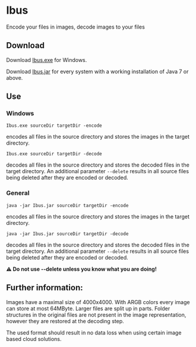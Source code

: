 # Ibus

Encode your files in images, decode images to your files

## Download 

Download [Ibus.exe](download/Windows/) for Windows.

Download [Ibus.jar](download/) for every system with a working installation of Java 7 or above.

## Use

### Windows

`Ibus.exe sourceDir targetDir -encode`

encodes all files in the source directory and stores the images in the target directory.

`Ibus.exe sourceDir targetDir -decode`

decodes all files in the source directory and stores the decoded files in the target directory.
An additional parameter `--delete` results in all source files being deleted after they are encoded or decoded.

### General

`java -jar Ibus.jar sourceDir targetDir -encode`

encodes all files in the source directory and stores the images in the target directory.

`java -jar Ibus.jar sourceDir targetDir -decode`

decodes all files in the source directory and stores the decoded files in the target directory.
An additional parameter `--delete` results in all source files being deleted after they are encoded or decoded.

**:warning: Do not use --delete unless you know what you are doing!**

## Further information:

Images have a maximal size of 4000x4000. With ARGB colors every image can store at most 64MByte. Larger files are split up in parts.
Folder structures in the original files are not present in the image representation, however they are restored at the decoding step.

The used format should result in no data loss when using certain image based cloud solutions.
